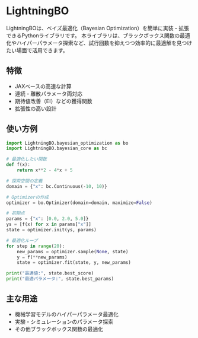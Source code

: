 # LightningBO

LightningBOは、ベイズ最適化（Bayesian Optimization）を簡単に実装・拡張できるPythonライブラリです。
本ライブラリは、ブラックボックス関数の最適化やハイパーパラメータ探索など、試行回数を抑えつつ効率的に最適解を見つけたい場面で活用できます。

## 特徴

- JAXベースの高速な計算
- 連続・離散パラメータ両対応
- 期待値改善（EI）などの獲得関数
- 拡張性の高い設計

## 使い方例

```python
import LightningBO.bayesian_optimization as bo
import LightningBO.bayesian_core as bc

# 最適化したい関数
def f(x):
	return x**2 - 4*x + 5

# 探索空間の定義
domain = {"x": bc.Continuous(-10, 10)}

# Optimizerの作成
optimizer = bo.Optimizer(domain=domain, maximize=False)

# 初期点
params = {"x": [0.0, 2.0, 5.0]}
ys = [f(x) for x in params["x"]]
state = optimizer.init(ys, params)

# 最適化ループ
for step in range(20):
	new_params = optimizer.sample(None, state)
	y = f(**new_params)
	state = optimizer.fit(state, y, new_params)

print("最適値:", state.best_score)
print("最適パラメータ:", state.best_params)
```

## 主な用途

- 機械学習モデルのハイパーパラメータ最適化
- 実験・シミュレーションのパラメータ探索
- その他ブラックボックス関数の最適化
